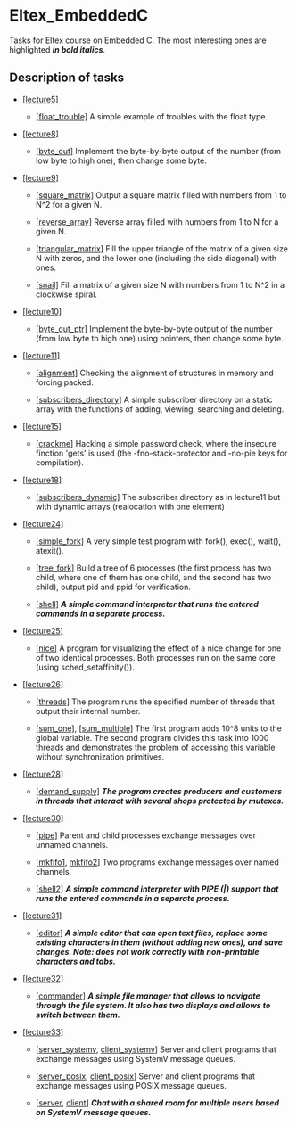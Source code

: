 # Eltex_EmbeddedC

Tasks for Eltex course on Embedded C.
The most interesting ones are highlighted ***in bold italics***.

## Description of tasks

* [[lecture5]](./lecture5)

    - [[float_trouble]](./lecture5/float_trouble.c)
    A simple example of troubles with the float type.

* [[lecture8]](./lecture8)

    - [[byte_out]](./lecture8/byte_out.c)
    Implement the byte-by-byte output of the number (from low byte to high one),
    then change some byte.

* [[lecture9]](./lecture9)

    - [[square_matrix]](./lecture9/square_matrix.c)
    Output a square matrix filled with numbers from 1 to N^2 for a given N.
    
    - [[reverse_array]](./lecture9/reverse_array.c)
    Reverse array filled with numbers from 1 to N for a given N.
    
    - [[triangular_matrix]](./lecture9/triangular_matrix.c)
    Fill the upper triangle of the matrix of a given size N with zeros, and the
    lower one (including the side diagonal) with ones.
    
    - [[snail]](./lecture9/snail.c)
    Fill a matrix of a given size N with numbers from 1 to N^2 in a clockwise
    spiral.

* [[lecture10]](./lecture10)

    - [[byte_out_ptr]](./lecture10/byte_out_ptr.c)
    Implement the byte-by-byte output of the number (from low byte to high one)
    using pointers, then change some byte.

* [[lecture11]](./lecture11)

    - [[alignment]](./lecture11/alignment.c)
    Checking the alignment of structures in memory and forcing packed.

    - [[subscribers_directory]](./lecture11/subscribers_directory.c)
    A simple subscriber directory on a static array with the functions of
    adding, viewing, searching and deleting.

* [[lecture15]](./lecture15)

    - [[crackme]](./lecture15/crackme.c)
    Hacking a simple password check, where the insecure finction 'gets' is used
    (the -fno-stack-protector and -no-pie keys for compilation).

* [[lecture18]](./lecture18)

    - [[subscribers_dynamic]](./lecture18/subscribers_dynamic.c)
    The subscriber directory as in lecture11 but with dynamic arrays
    (realocation with one element)

* [[lecture24]](./lecture24)

    - [[simple_fork]](./lecture24/simple_fork.c)
    A very simple test program with fork(), exec(), wait(), atexit().

    - [[tree_fork]](./lecture24/tree_fork.c)
    Build a tree of 6 processes (the first process has two child, where one of
    them has one child, and the second has two child), output pid and ppid for
    verification.
    
    - [[shell]](./lecture24/shell.c)
    ***A simple command interpreter that runs the entered commands in a separate
    process.***

* [[lecture25]](./lecture25)

    - [[nice]](./lecture25/nice.c)
    A program for visualizing the effect of a nice change for one of two
    identical processes. Both processes run on the same core (using
    sched_setaffinity()).

* [[lecture26]](./lecture26)

    - [[threads]](./lecture26/threads.c)
    The program runs the specified number of threads that output their internal
    number.

    - [[sum_one]](./lecture26/sum_one.c),
    [[sum_multiple]](./lecture26/sum_multiple.c)
    The first program adds 10^8 units to the global variable. The second program
    divides this task into 1000 threads and demonstrates the problem of
    accessing this variable without synchronization primitives.

* [[lecture28]](./lecture28)

    - [[demand_supply]](./lecture28/demand_supply.c)
    ***The program creates producers and customers in threads that interact with
    several shops protected by mutexes.***

* [[lecture30]](./lecture30)

    - [[pipe]](./lecture30/pipe.c)
    Parent and child processes exchange messages over unnamed channels.

    - [[mkfifo1](./lecture30/mkfifo1.c), [mkfifo2](./lecture30/mkfifo2.c)]
    Two programs exchange messages over named channels.

    - [[shell2]](./lecture30/shell2.c)
    ***A simple command interpreter with PIPE (|) support that runs the entered
    commands in a separate process.***

* [[lecture31]](./lecture31)

    - [[editor]](./lecture31/editor.c)
    ***A simple editor that can open text files, replace some existing characters
    in them (without adding new ones), and save changes. Note: does not work
    correctly with non-printable characters and tabs.***

* [[lecture32]](./lecture32)

    - [[commander]](./lecture32/commander.c)
    ***A simple file manager that allows to navigate through the file system.
    It also has two displays and allows to switch between them.***

* [[lecture33]](./lecture33)

    - [[server_systemv](./lecture33/server_systemv.c),
       [client_systemv](./lecture33/client_systemv.c)]
    Server and client programs that exchange messages using SystemV message
    queues.

    - [[server_posix](./lecture33/server_posix.c),
       [client_posix](./lecture33/client_posix.c)]
    Server and client programs that exchange messages using POSIX message
    queues.
    
    - [[server](./lecture33/server.c), [client](./lecture33/client.c)]
    ***Chat with a shared room for multiple users based on SystemV message
    queues.***
